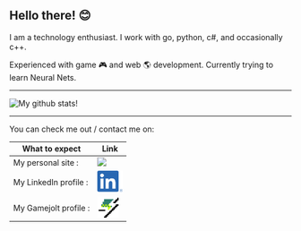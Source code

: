 ## Hello there! 😊

I am a technology enthusiast.
I work with go, python, c#, and occasionally c++.

Experienced with game 🎮 and web 🌎 development. Currently trying to learn Neural Nets.

---

![My github stats!](https://github-readme-stats.vercel.app/api?username=anthonyme00&show_icons=true&theme=merko&count_private=true)

---

You can check me out / contact me on: 

What to expect | Link 
---------------|------
My personal site : | <a href="https://anthonyme00.com"><img src="https://github.githubassets.com/images/icons/emoji/unicode/1f30f.png" style="height: 1cm;"/></a>
My LinkedIn profile :  | <a href="https://www.linkedin.com/in/anthony-mesakh-4647661ba/"><img src="LinkedInLogo.png" style="height: 1cm;"/></a>
My Gamejolt profile :  | <a href="https://gamejolt.com/anthonyme00"><img src="Gamejolt.png" style="height: 1cm;"/></a>



